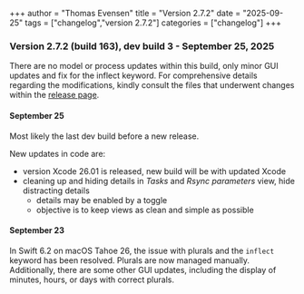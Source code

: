 +++
author = "Thomas Evensen"
title = "Version 2.7.2"
date = "2025-09-25"
tags = ["changelog","version 2.7.2"]
categories = ["changelog"]
+++

### Version 2.7.2 (build 163), dev build 3 - September 25, 2025

There are no model or process updates within this build, only minor GUI updates and fix for the inflect keyword. For comprehensive details regarding the modifications, kindly consult the files that underwent changes within the [release page](https://github.com/rsyncOSX/RsyncUI/releases/tag/v2.7.2b3).


#### September 25

Most likely the last dev build before a new release. 

New updates in code are:

- version Xcode 26.01 is released, new build will be with updated Xcode
- cleaning up and hiding details in *Tasks* and *Rsync parameters* view, hide distracting details
	- details may be enabled by a toggle
    - objective is to keep views as clean and simple as possible

#### September 23

In Swift 6.2 on macOS Tahoe 26, the issue with plurals and the `inflect` keyword has been resolved. Plurals are now managed manually. Additionally, there are some other GUI updates, including the display of minutes, hours, or days with correct plurals.
